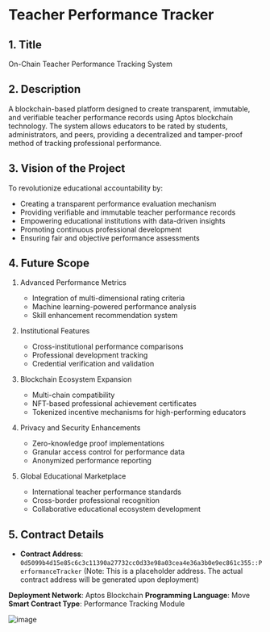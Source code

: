 # Teacher Performance Tracker

## 1. Title
On-Chain Teacher Performance Tracking System

## 2. Description
A blockchain-based platform designed to create transparent, immutable, and verifiable teacher performance records using Aptos blockchain technology. The system allows educators to be rated by students, administrators, and peers, providing a decentralized and tamper-proof method of tracking professional performance.

## 3. Vision of the Project
To revolutionize educational accountability by:
- Creating a transparent performance evaluation mechanism
- Providing verifiable and immutable teacher performance records
- Empowering educational institutions with data-driven insights
- Promoting continuous professional development
- Ensuring fair and objective performance assessments

## 4. Future Scope
1. Advanced Performance Metrics
   - Integration of multi-dimensional rating criteria
   - Machine learning-powered performance analysis
   - Skill enhancement recommendation system

2. Institutional Features
   - Cross-institutional performance comparisons
   - Professional development tracking
   - Credential verification and validation

3. Blockchain Ecosystem Expansion
   - Multi-chain compatibility
   - NFT-based professional achievement certificates
   - Tokenized incentive mechanisms for high-performing educators

4. Privacy and Security Enhancements
   - Zero-knowledge proof implementations
   - Granular access control for performance data
   - Anonymized performance reporting

5. Global Educational Marketplace
   - International teacher performance standards
   - Cross-border professional recognition
   - Collaborative educational ecosystem development

## 5. Contract Details
- **Contract Address**: `0d5099b4d15e85c6c3c11390a27732cc0d33e98a03cea4e36a3b0e9ec861c355::PerformanceTracker`
  (Note: This is a placeholder address. The actual contract address will be generated upon deployment)

**Deployment Network**: Aptos Blockchain
**Programming Language**: Move
**Smart Contract Type**: Performance Tracking Module


![image](https://github.com/user-attachments/assets/5a7c42d3-e3b4-4831-b344-4c95e2ed5679)



   
